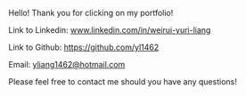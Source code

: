 Hello! Thank you for clicking on my portfolio!

Link to Linkedin: www.linkedin.com/in/weirui-yuri-liang

Link to Github: https://github.com/yl1462

Email: yliang1462@hotmail.com

Please feel free to contact me should you have any questions!
